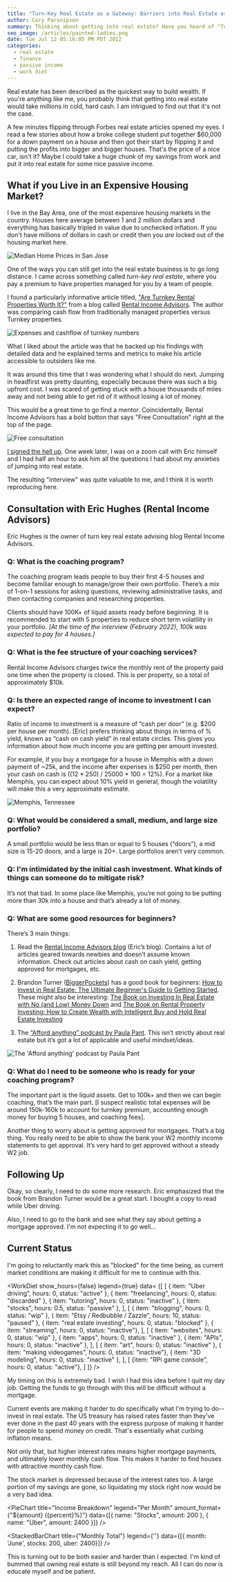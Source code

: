 ```yaml
---
title: "Turn-Key Real Estate as a Gateway: Barriers into Real Estate are Lower Than you Think"
author: Cory Parsnipson
summary: Thinking about getting into real estate? Have you heard of "Turn-Key" real estate? I do some introductory research and found an expert to ask some questions. I transcribed our resulting conversation and captured what I think are some truly useful insights.
seo_image: /articles/painted-ladies.png
date: Tue Jul 12 05:16:05 PM PDT 2022
categories:
  - real estate
  - finance
  - passive income
  - work diet
---
```


<script>
  import PieChart from '$lib/components/charts/PieChart.svelte';
  import StackedBarChart from '$lib/components/charts/StackedBarChart.svelte';
  import WorkDiet from '$lib/components/charts/WorkDiet.svelte';
</script>

Real estate has been described as the quickest way to build wealth. If you're anything like me, you probably think that getting into real estate would take millions in cold, hard cash. I am intrigued to find out that it's not the case.

A few minutes flipping through Forbes real estate articles opened my eyes. I read a few stories about how a broke college student put together $60,000 for a down payment on a house and then got their start by flipping it and putting the profits into bigger and bigger houses. That's the price of a nice car, isn't it? Maybe I could take a huge chunk of my savings from work and put it into real estate for some nice passive income.

## What if you Live in an Expensive Housing Market?

I live in the Bay Area, one of the most expensive housing markets in the country. Houses here average between 1 and 2 million dollars and everything has basically tripled in value due to unchecked inflation. If you don't have millions of dollars in cash or credit then you *are* locked out of the housing market here.

![Median Home Prices in San Jose](/articles/SJM-L-HOMES-0531-90-01.webp "Source: The Mercury News (San Jose)")

One of the ways you can still get into the real estate business is to go long distance. I came across something called *turn-key real estate*, where you pay a premium to have properties managed for you by a team of people.

I found a particularly informative article titled, ["Are Turnkey Rental Properties Worth It?"](https://www.rentalincomeadvisors.com/blog/are-turnkey-rentals-worth-it#:~:text=The%20primary%20benefits%20of%20buying,so%20you%20can%20cash%20flow) from a blog called [Rental Income Advisors](https://www.rentalincomeadvisors.com/). The author was comparing cash flow from traditionally managed properties versus Turnkey properties.

![Expenses and cashflow of turnkey numbers](/articles/turnkey-numbers.png "Screenshot of his data. Seriously, read that article.")

What I liked about the article was that he backed up his findings with detailed data and he explained terms and metrics to make his article accessible to outsiders like me.

It was around this time that I was wondering what I should do next. Jumping in headfirst was pretty daunting, especially because there was such a big upfront cost. I was scared of getting stuck with a house thousands of miles away and not being able to get rid of it without losing a lot of money.

This would be a great time to go find a mentor. Coincidentally, Rental Income Advisors has a bold button that says "Free Consultation" right at the top of the page.

![Free consultation](/articles/turnkey-consultation.png)

[I signed the hell up](https://www.rentalincomeadvisors.com/contact). One week later, I was on a zoom call with Eric himself and I had half an hour to ask him all the questions I had about my anxieties of jumping into real estate.

The resulting "interview" was quite valuable to me, and I think it is worth reproducing here.

## Consultation with Eric Hughes (Rental Income Advisors)

Eric Hughes is the owner of turn key real estate advising blog Rental Income Advisors.

### Q: What is the coaching program?

The coaching program leads people to buy their first 4-5 houses and become familiar enough to manage/grow their own portfolio. There’s a mix of 1-on-1 sessions for asking questions, reviewing administrative tasks, and then contacting companies and researching properties.

Clients should have 100K+ of liquid assets ready before beginning. It is recommended to start with 5 properties to reduce short term volatility in your portfolio. *[At the time of the interview (February 2022), 100k was expected to pay for 4 houses.]* 

### Q: What is the fee structure of your coaching services?

Rental Income Advisors charges twice the monthly rent of the property paid one time when the property is closed. This is per property, so a total of approximately $10k.

### Q: Is there an expected range of income to investment I can expect?

Ratio of income to investment is a measure of “cash per door” (e.g. $200 per house per month). [Eric] prefers thinking about things in terms of % yield, known as “cash on cash yield” in real estate circles. This gives you information about how much income you are getting per amount invested.

For example, if you buy a mortgage for a house in Memphis with a down payment of ~25k, and the income after expenses is $250 per month, then your cash on cash is ((12 \* 250) / 25000 \* 100 = 12%). For a market like Memphis, you can expect about 10% yield in general, though the volatility will make this a very approximate estimate.

![Memphis, Tennessee](/articles/Memphis_Skyline_at_Night_January_2015.jpg "Memphis Skyline at Night. Photo: Luca Sartoni")

### Q: What would be considered a small, medium, and large size portfolio?

A small portfolio would be less than or equal to 5 houses (“doors”), a mid size is 15-20 doors, and a large is 20+. Large portfolios aren't very common.

### Q: I'm intimidated by the initial cash investment. What kinds of things can someone do to mitigate risk?

It’s not that bad. In some place like Memphis, you’re not going to be putting more than 30k into a house and that’s already a lot of money.

### Q: What are some good resources for beginners?

There’s 3 main things:

1. Read the [Rental Income Advisors blog](https://www.rentalincomeadvisors.com/) (Eric’s blog). Contains a lot of articles geared towards newbies and doesn’t assume known information. Check out articles about cash on cash yield, getting approved for mortgages, etc.

1. Brandon Turner ([BiggerPockets](https://www.biggerpockets.com)) has a good book for beginners:
[How to Invest in Real Estate: The Ultimate Beginner's Guide to Getting Started](https://www.amazon.com/How-Invest-Real-Estate-Beginners-ebook/dp/B07HY1LRCS). These might also be interesting: [The Book on Investing In Real Estate with No (and Low) Money Down](https://www.amazon.com/dp/B08B9YDN3D) and [The Book on Rental Property Investing: How to Create Wealth with Intelligent Buy and Hold Real Estate Investing](https://www.amazon.com/Book-Rental-Property-Investing-Passive-ebook/dp/B018UTI2DO)

1. The [“Afford anything” podcast by Paula Pant](https://affordanything.com/podcast/). This isn’t strictly about real estate but it’s got a lot of applicable and useful mindset/ideas.

![The 'Afford anything' podcast by Paula Pant](/articles/afford-anything.png "'Afford anything' podcast with Paula Pant")

### Q: What do I need to be someone who is ready for your coaching program?

The important part is the liquid assets. Get to 100k+ and then we can begin coaching, that’s the main part. [I suspect realistic total expenses will be around 150k-160k to account for turnkey premium, accounting enough money for buying 5 houses, and coaching fees].

Another thing to worry about is getting approved for mortgages. That’s a big thing. You really need to be able to show the bank your W2 monthly income statements to get approval. It’s very hard to get approved without a steady W2 job.

## Following Up

Okay, so clearly, I need to do some more research. Eric emphasized that the book from Brandon Turner would be a great start. I bought a copy to read while Uber driving.

Also, I need to go to the bank and see what they say about getting a mortgage approved. I'm not expecting it to go well...

## Current Status

I'm going to reluctantly mark this as "blocked" for the time being, as current market conditions are making it difficult for me to continue with this.

<WorkDiet show_hours={false} legend={true} data=
  {[
    [
      { item: "Uber driving", hours: 0, status: "active" },
      { item: "freelancing", hours: 0, status: "discarded" },
      { item: "tutoring", hours: 0, status: "inactive" },
      { item: "stocks", hours: 0.5, status: "passive" },
    ],
    [
      { item: "blogging", hours: 0, status: "wip" },
      { item: "Etsy / Redbubble / Zazzle", hours: 10, status: "paused" },
      { item: "real estate investing", hours: 0, status: "blocked" },
      { item: "streaming", hours: 0, status: "inactive"},
    ],
    [
      { item: "websites", hours: 0, status: "wip" },
      { item: "apps", hours: 0, status: "inactive" },
      { item: "APIs", hours: 0, status: "inactive" },
    ],
    [
      { item: "art", hours: 0, status: "inactive" },
      { item: "making videogames", hours: 0, status: "inactive"},
      { item: "3D modeling", hours: 0, status: "inactive" },
    ],
    [
      {item: "RPi game console", hours: 0, status: "active"},
    ]
  ]} />

My timing on this is extremely bad. I wish I had this idea before I quit my day job. Getting the funds to go through with this will be difficult without a mortgage.

Current events are making it harder to do specifically what I'm trying to do--invest in real estate. The US treasury has raised rates faster than they've ever done in the past 40 years with the express purpose of making it harder for people to spend money on credit. That's essentially what curbing inflation means.

Not only that, but higher interest rates means higher mortgage payments, and ultimately lower monthly cash flow. This makes it harder to find houses with attractive monthly cash flow.

The stock market is depressed because of the interest rates too. A large portion of my savings are gone, so liquidating my stock right now would be a very bad idea.

<PieChart title="Income Breakdown" legend="Per Month" amount_format={"${amount} ({percent}%)"} data={[{ name: "Stocks", amount: 200 }, { name: "Uber", amount: 2400 }]} />

<StackedBarChart title={"Monthly Total"} legend={''} data={[{ month: 'June', stocks: 200, uber: 2400}]} />

This is turning out to be both easier and harder than I expected. I'm kind of bummed that owning real estate is still beyond my reach. All I can do now is educate myself and be patient.
